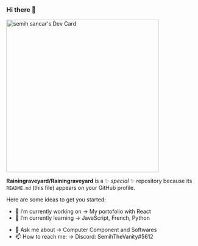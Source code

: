 ### Hi there 👋
<a href="https://app.daily.dev/Rainingraveyard"><img src="https://api.daily.dev/devcards/2b373bdb9a0848be99768768fb000d54.png?r=rkf" width="400" alt="semih sancar's Dev Card"/></a>


**Rainingraveyard/Rainingraveyard** is a ✨ _special_ ✨ repository because its `README.md` (this file) appears on your GitHub profile.

Here are some ideas to get you started:

- 🔭 I’m currently working on -> My portofolio with React
- 🌱 I’m currently learning   -> JavaScript, French, Python
<!-- 👯 I’m looking to collaborate on ... 
- 🤔 I’m looking for help with ... -->
- 💬 Ask me about             -> Computer Component and Softwares
- 📫 How to reach me:         -> Discord: SemihTheVanity#5612
<!-- 😄 Pronouns: ...
- ⚡ Fun fact: ... -->
